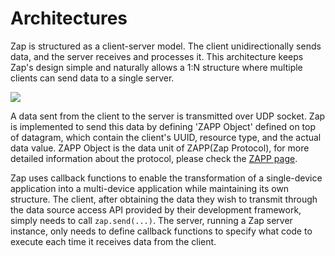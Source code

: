 # Architectures

Zap is structured as a client-server model. The client unidirectionally sends data, and the server receives and processes it. This architecture keeps Zap's design simple and naturally allows a 1:N structure where multiple clients can send data to a single server.

![](https://user-images.githubusercontent.com/6410412/282689836-12d14a7d-eeca-4a8c-996c-2ce9fa5caf4f.png)

A data sent from the client to the server is transmitted over UDP socket. Zap is implemented to send this data by defining 'ZAPP Object' defined on top of datagram, which contain the client's UUID, resource type, and the actual data value. ZAPP Object is the data unit of ZAPP(Zap Protocol), for more detailed information about the protocol, please check the [ZAPP page](./zap-protocol.md).

Zap uses callback functions to enable the transformation of a single-device application into a multi-device application while maintaining its own structure. The client, after obtaining the data they wish to transmit through the data source access API provided by their development framework, simply needs to call `zap.send(...)`. The server, running a Zap server instance, only needs to define callback functions to specify what code to execute each time it receives data from the client.
